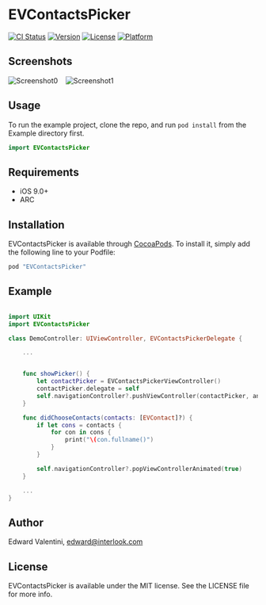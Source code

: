 # EVContactsPicker

[![CI Status](http://img.shields.io/travis/edwardvalentini/EVContactsPicker.svg?style=flat)](https://travis-ci.org/edwardvalentini/EVContactsPicker)
[![Version](https://img.shields.io/cocoapods/v/EVContactsPicker.svg?style=flat)](http://cocoapods.org/pods/EVContactsPicker)
[![License](https://img.shields.io/cocoapods/l/EVContactsPicker.svg?style=flat)](http://cocoapods.org/pods/EVContactsPicker)
[![Platform](https://img.shields.io/cocoapods/p/EVContactsPicker.svg?style=flat)](http://cocoapods.org/pods/EVContactsPicker)


## Screenshots

![Screenshot0][img0] &nbsp;&nbsp; ![Screenshot1][img1]

## Usage

To run the example project, clone the repo, and run `pod install` from the Example directory first.

```swift
import EVContactsPicker
```

## Requirements

* iOS 9.0+
* ARC


## Installation

EVContactsPicker is available through [CocoaPods](http://cocoapods.org). To install
it, simply add the following line to your Podfile:

```ruby
pod "EVContactsPicker"
```

## Example

```swift

import UIKit
import EVContactsPicker

class DemoController: UIViewController, EVContactsPickerDelegate {

    ...


    func showPicker() {
        let contactPicker = EVContactsPickerViewController()
        contactPicker.delegate = self
        self.navigationController?.pushViewController(contactPicker, animated: true)
    }

    func didChooseContacts(contacts: [EVContact]?) {
        if let cons = contacts {
            for con in cons {
                print("\(con.fullname()")
            }
        }

        self.navigationController?.popViewControllerAnimated(true)
    }

    ...
}

```


## Author

Edward Valentini, edward@interlook.com

## License

EVContactsPicker is available under the MIT license. See the LICENSE file for more info.

[img0]:https://raw.githubusercontent.com/edwardvalentini/EVContactsPicker/master/Screenshots/screenshot0.png
[img1]:https://raw.githubusercontent.com/edwardvalentini/EVContactsPicker/master/Screenshots/screenshot1.png
